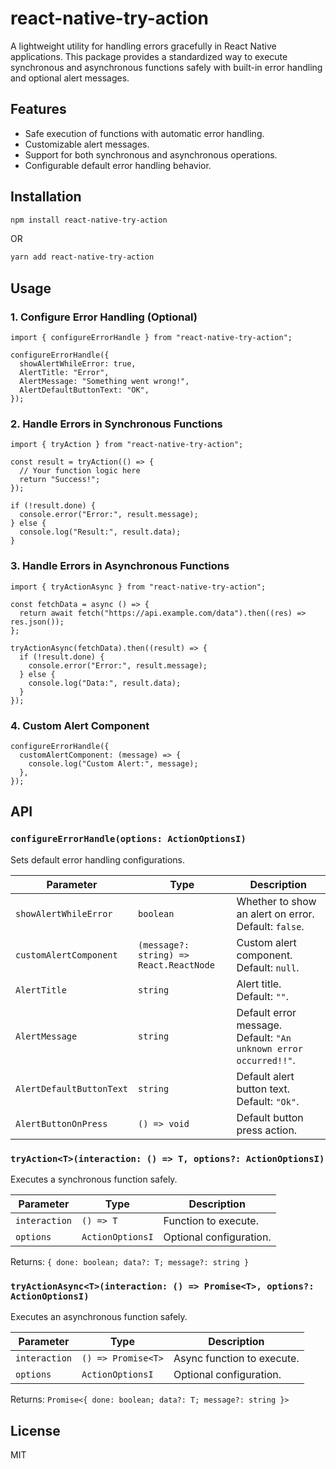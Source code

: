 # react-native-try-action

A lightweight utility for handling errors gracefully in React Native applications. This package provides a standardized way to execute synchronous and asynchronous functions safely with built-in error handling and optional alert messages.

## Features

- Safe execution of functions with automatic error handling.
- Customizable alert messages.
- Support for both synchronous and asynchronous operations.
- Configurable default error handling behavior.

## Installation

```sh
npm install react-native-try-action
```

OR

```sh
yarn add react-native-try-action
```

## Usage

### 1. Configure Error Handling (Optional)

```tsx
import { configureErrorHandle } from "react-native-try-action";

configureErrorHandle({
  showAlertWhileError: true,
  AlertTitle: "Error",
  AlertMessage: "Something went wrong!",
  AlertDefaultButtonText: "OK",
});
```

### 2. Handle Errors in Synchronous Functions

```tsx
import { tryAction } from "react-native-try-action";

const result = tryAction(() => {
  // Your function logic here
  return "Success!";
});

if (!result.done) {
  console.error("Error:", result.message);
} else {
  console.log("Result:", result.data);
}
```

### 3. Handle Errors in Asynchronous Functions

```tsx
import { tryActionAsync } from "react-native-try-action";

const fetchData = async () => {
  return await fetch("https://api.example.com/data").then((res) => res.json());
};

tryActionAsync(fetchData).then((result) => {
  if (!result.done) {
    console.error("Error:", result.message);
  } else {
    console.log("Data:", result.data);
  }
});
```

### 4. Custom Alert Component

```tsx
configureErrorHandle({
  customAlertComponent: (message) => {
    console.log("Custom Alert:", message);
  },
});
```

## API

### `configureErrorHandle(options: ActionOptionsI)`

Sets default error handling configurations.

| Parameter                | Type                                    | Description                                                      |
| ------------------------ | --------------------------------------- | ---------------------------------------------------------------- |
| `showAlertWhileError`    | `boolean`                               | Whether to show an alert on error. Default: `false`.             |
| `customAlertComponent`   | `(message?: string) => React.ReactNode` | Custom alert component. Default: `null`.                         |
| `AlertTitle`             | `string`                                | Alert title. Default: `""`.                                      |
| `AlertMessage`           | `string`                                | Default error message. Default: `"An unknown error occurred!!"`. |
| `AlertDefaultButtonText` | `string`                                | Default alert button text. Default: `"Ok"`.                      |
| `AlertButtonOnPress`     | `() => void`                            | Default button press action.                                     |

### `tryAction<T>(interaction: () => T, options?: ActionOptionsI)`

Executes a synchronous function safely.

| Parameter     | Type             | Description             |
| ------------- | ---------------- | ----------------------- |
| `interaction` | `() => T`        | Function to execute.    |
| `options`     | `ActionOptionsI` | Optional configuration. |

Returns: `{ done: boolean; data?: T; message?: string }`

### `tryActionAsync<T>(interaction: () => Promise<T>, options?: ActionOptionsI)`

Executes an asynchronous function safely.

| Parameter     | Type               | Description                |
| ------------- | ------------------ | -------------------------- |
| `interaction` | `() => Promise<T>` | Async function to execute. |
| `options`     | `ActionOptionsI`   | Optional configuration.    |

Returns: `Promise<{ done: boolean; data?: T; message?: string }>`

## License

MIT
